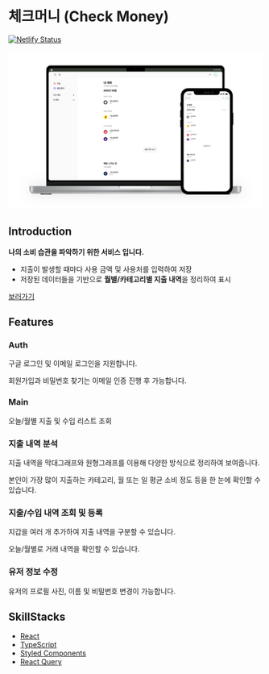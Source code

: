 # 체크머니 (Check Money)

[![Netlify Status](https://api.netlify.com/api/v1/badges/780bbdc1-f694-4223-9d28-0d19e7a3cbce/deploy-status)](https://app.netlify.com/sites/check-money/deploys)

![목업 이미지](./contents/mockup.png)

## Introduction

**나의 소비 습관을 파악하기 위한 서비스 입니다.**

- 지출이 발생할 때마다 사용 금액 및 사용처를 입력하여 저장
- 저장된 데이터들을 기반으로 **월별/카테고리별 지출 내역**을 정리하여 표시

[보러가기](https://check-money.netlify.app/)

## Features

### Auth

구글 로그인 및 이메일 로그인을 지원합니다.

회원가입과 비밀번호 찾기는 이메일 인증 진행 후 가능합니다.

### Main

오늘/월별 지출 및 수입 리스트 조회

### 지출 내역 분석

지출 내역을 막대그래프와 원형그래프를 이용해 다양한 방식으로 정리하여 보여줍니다.

본인이 가장 많이 지출하는 카테고리, 월 또는 일 평균 소비 정도 등을 한 눈에 확인할 수 있습니다.

### 지출/수입 내역 조회 및 등록

지갑을 여러 개 추가하여 지출 내역을 구분할 수 있습니다.

오늘/월별로 거래 내역을 확인할 수 있습니다.

### 유저 정보 수정

유저의 프로필 사진, 이름 및 비밀번호 변경이 가능합니다.

## SkillStacks

- [React](https://reactjs.org/)
- [TypeScript](https://www.typescriptlang.org)
- [Styled Components](https://styled-components.com/)
- [React Query](https://react-query.tanstack.com/)
